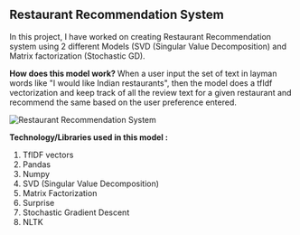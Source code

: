 <h2>  Restaurant Recommendation System </h2>
In this project, I have worked on creating Restaurant Recommendation system using 2 different Models (SVD (Singular Value Decomposition) and Matrix factorization (Stochastic GD). 

<b> How does this model work? </b>
When a user input the set of text in layman words like "I would like Indian restaurants", then the model does a tfIdf vectorization and keep track of all the review text for a given restaurant and recommend the same based on the user preference entered.


![Restaurant Recommendation System](https://encrypted-tbn0.gstatic.com/images?q=tbn:ANd9GcT5sGTdJl-NdsANZKifZaEH4FvvClMIVKvH-A&usqp=CAU)

<b>Technology/Libraries used in this model :</b>
1. TfIDF vectors
2. Pandas
3. Numpy
4. SVD (Singular Value Decomposition)
5. Matrix Factorization
6. Surprise
7. Stochastic Gradient Descent
8. NLTK
